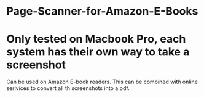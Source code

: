 # Page-Scanner-for-Amazon-E-Books

# Only tested on Macbook Pro, each system has their own way to take a screenshot

Can be used on Amazon E-book readers. This can be combined with online serivices to convert all th screenshots into a pdf.
